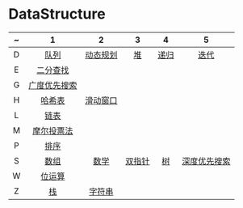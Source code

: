 # DataStructure

~|1|2|3|4|5
:----:|:-----:|:------:|:------:|:------:|:------:  
D|[队列](队列.md)|[动态规划](动态规划.md)|[堆](堆.md)|[递归](递归.md)|[迭代](迭代.md)
E|[二分查找](二分查找.md)
G|[广度优先搜索](广度优先搜索.md)
H|[哈希表](哈希表.md)|[滑动窗口](滑动窗口.md)
L|[链表](链表.md)
M|[摩尔投票法](摩尔投票法.md)
P|[排序](排序.md)
S|[数组](数组.md)|[数学](数学.md)|[双指针](双指针.md)|[树](树.md)|[深度优先搜索](深度优先搜索.md)
W|[位运算](位运算.md)
Z|[栈](栈.md)| [字符串](字符串.md)







 

















